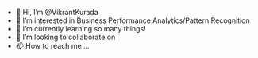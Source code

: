 - 👋 Hi, I’m @VikrantKurada
- 👀 I’m interested in Business Performance Analytics/Pattern Recognition
- 🌱 I’m currently learning so many things! 
- 💞️ I’m looking to collaborate on 
- 📫 How to reach me ...

<!---
VikrantKurada/VikrantKurada is a ✨ special ✨ repository because its `README.md` (this file) appears on your GitHub profile.
You can click the Preview link to take a look at your changes.
--->
